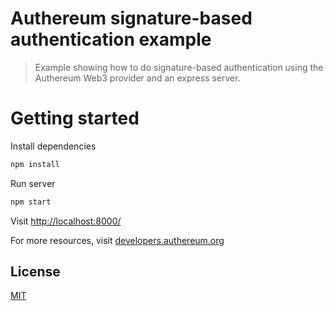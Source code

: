 # Authereum signature-based authentication example

> Example showing how to do signature-based authentication using the Authereum Web3 provider and an express server.

# Getting started

Install dependencies

```bash
npm install
```

Run server

```bash
npm start
```

Visit [http://localhost:8000/](http://localhost:8000/)

For more resources, visit [developers.authereum.org](https://developers.authereum.org/)

## License

[MIT](LICENSE)

